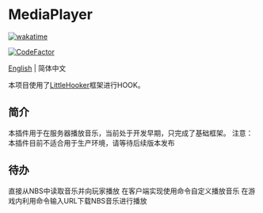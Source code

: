 # MediaPlayer

[![wakatime](https://wakatime.com/badge/user/2838d0e1-1416-4f45-bc46-cbda8f4d9e75/project/193328a5-c16a-4ad4-9ab2-f18b70349042.svg)](https://wakatime.com/badge/user/2838d0e1-1416-4f45-bc46-cbda8f4d9e75/project/193328a5-c16a-4ad4-9ab2-f18b70349042)

[![CodeFactor](https://www.codefactor.io/repository/github/willowsaucer/mediaplayer/badge)](https://www.codefactor.io/repository/github/willowsaucer/mediaplayer)

[English](README.md) | 简体中文

本项目使用了[LittleHooker](https://github.com/WillowSauceR/LittleHooker)框架进行HOOK。

## 简介
本插件用于在服务器播放音乐，当前处于开发早期，只完成了基础框架。
注意：本插件目前不适合用于生产环境，请等待后续版本发布

## 待办
直接从NBS中读取音乐并向玩家播放
在客户端实现使用命令自定义播放音乐
在游戏内利用命令输入URL下载NBS音乐进行播放
